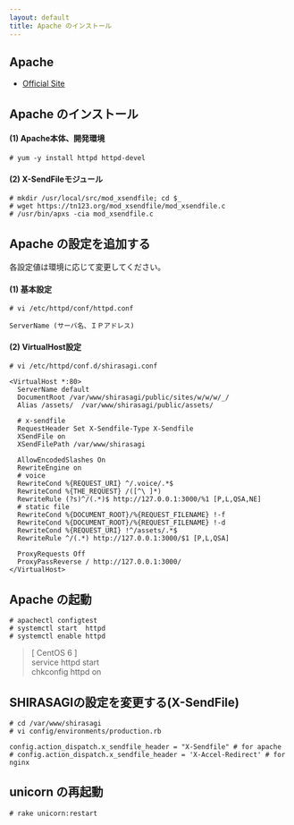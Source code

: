```yaml
---
layout: default
title: Apache のインストール
---
```


## Apache

- [Official Site](https://www.apache.org/)

## Apache のインストール

#### (1) Apache本体、開発環境

~~~
# yum -y install httpd httpd-devel
~~~

#### (2) X-SendFileモジュール

~~~
# mkdir /usr/local/src/mod_xsendfile; cd $_
# wget https://tn123.org/mod_xsendfile/mod_xsendfile.c
# /usr/bin/apxs -cia mod_xsendfile.c
~~~

## Apache の設定を追加する

各設定値は環境に応じて変更してください。

#### (1) 基本設定

~~~
# vi /etc/httpd/conf/httpd.conf
~~~

~~~
ServerName (サーバ名、ＩＰアドレス)
~~~

#### (2) VirtualHost設定

~~~
# vi /etc/httpd/conf.d/shirasagi.conf
~~~

~~~
<VirtualHost *:80>
  ServerName default
  DocumentRoot /var/www/shirasagi/public/sites/w/w/w/_/
  Alias /assets/  /var/www/shirasagi/public/assets/

  # x-sendfile
  RequestHeader Set X-Sendfile-Type X-Sendfile
  XSendFile on
  XSendFilePath /var/www/shirasagi

  AllowEncodedSlashes On
  RewriteEngine on
  # voice
  RewriteCond %{REQUEST_URI} ^/.voice/.*$
  RewriteCond %{THE_REQUEST} /([^\ ]*)
  RewriteRule (?s)^/(.*)$ http://127.0.0.1:3000/%1 [P,L,QSA,NE]
  # static file
  RewriteCond %{DOCUMENT_ROOT}/%{REQUEST_FILENAME} !-f
  RewriteCond %{DOCUMENT_ROOT}/%{REQUEST_FILENAME} !-d
  RewriteCond %{REQUEST_URI} !^/assets/.*$
  RewriteRule ^/(.*) http://127.0.0.1:3000/$1 [P,L,QSA]

  ProxyRequests Off
  ProxyPassReverse / http://127.0.0.1:3000/
</VirtualHost>
~~~

## Apache の起動

~~~
# apachectl configtest
# systemctl start  httpd
# systemctl enable httpd
~~~

> [ CentOS 6 ] <br />
> service httpd start <br />
> chkconfig httpd on <br />

## SHIRASAGIの設定を変更する(X-SendFile)

~~~
# cd /var/www/shirasagi
# vi config/environments/production.rb
~~~

~~~
config.action_dispatch.x_sendfile_header = "X-Sendfile" # for apache
# config.action_dispatch.x_sendfile_header = 'X-Accel-Redirect' # for nginx
~~~

## unicorn の再起動

~~~
# rake unicorn:restart
~~~

